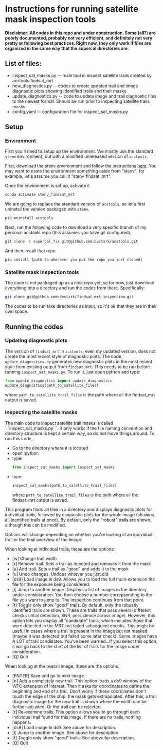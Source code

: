 <h1> Instructions for running satellite mask inspection tools </h1>

<b>Disclaimer: All codes in this repo and under construction. Some (all?) are poorly documented, probably not very efficient, and definitely not very pretty or following best practices. Right now, they only work if files are organized in the same way that the supercal directories are.</b>

<h2> List of files: </h2>

  * inspect_sat_masks.py -- main tool in inspect satellite trails created by acstools.findsat_mrt
  * new_diagnostics.py -- codes to create updated trail and image diagnostic plots showing identified trails and their masks
  * update_diagnostics.py -- code to update image and trail diagnostic files to the newest format. Should be run prior to inspecting satellite trails masks
  * config.yaml -- configuration file for inspect_sat_masks.py

<h2> Setup </h2>

<h3> Environment </h3>

First you'll need to setup up the environment. We mostly use the standard ```stenv``` environment, but with a modified unreleased version of ```acstools```.

First, download the stenv environment and follow the instructions <a href="https://stenv.readthedocs.io/en/latest/index.html">here</a>. You may want to name the environment something aside from "stenv", for example, let's assume you call it "stenv_findsat_mrt".

Once the environment is set up, activate it
```bash
conda activate stenv_findsat_mrt
```
We are going to replace the standard version of ```acstools```, so let's first uninstall the version packaged with ```stenv```.
```bash
pip uninstall acstools
```

Next, run the following code to download a very specific branch of my personal acstools repo (this assumes you have git configured). 
```bash
git clone -b supercal_fix git@github.com:dvstark/acstools.git
```
And then install that repo
```bash
pip install [path to wherever you put the repo you just cloned]
```


<h3>Satellite mask inspection tools</h3>

The code is not packaged up as a nice repo yet, so for now, just download everything into a directory and run the codes from there. Specifically:
```bash
git clone git@github.com:dvstark/findsat_mrt_inspection.git
```
The codes to be run take directories as input, so it's ok that they are in their own space.

<h2>Running the codes</h2>

<h3> Updating diagnostic plots </h3>

The version of ```findsat_mrt``` in ```acstools```, even my updated version, does not create the most recent style of diagnostic plots. The code, ```update_diagnostics.py``` generates new diagnostic plots in the most recent style from existing output from ```findsat_mrt```. This needs to be run before running ```inspect_sat_masks.py```. To run it, just open python and type:
```python
from update_diagnostics import update_diagnostics
update_diagnostics(path_to_satellite_files)
```
where ```path_to_satellite_trail_files``` is the path where all the findsat_mrt output is saved.

<h3> Inspecting the satellite masks </h3>
The main code to inspect satellite trail masks is called ```inspect_sat_masks.py```. It only works if the file naming convention and directory structure is kept a certain way, so do not move things around.
To run this code, 

  * Go to the directory where it is located
  * open ipython
  * type:
    ```python
    from inspect_sat_masks import inspect_sat_masks 
  * type:
    ```python
    inspect_sat_masks(path_to_satellite_trail_files)
    ```
    where ```path_to_satellite_trail_files``` is the path where all the findsat_mrt output is saved.
    
This program finds all files in a directory and displays diagnostic plots for individual trails, followed by diagnostic plots for the whole image (showing all identified trails at once). By default, only the "robust" trails are shown, although this can be modified.

Options will change depending on whether you're looking at an individual trail or the final overview of the image. 

When looking at individual trails, these are the options:
* [w] Change trail width
* [r] Remove trail. Sets a trail as rejected and removes it from the mask
* [a] Add trail. Sets a trail as "good" and adds it to the mask
* [u] Undo changes. Undoes whtever you just did
* [ds9] Load image in ds9. Allows you to load the full multi-extension fits file for the exposure being considered.
* [i] Jump to another image. Displays a list of images in the directory under consideration. You then choose a number correpsonding to the file you want to jump to. The inspection continues from that point. 
* [t] Toggle only show "good" trails. By default, only the robustly identified trails are shown. These are trails that pass several different checks (intial detection, SNR, persistence across image). However, this option lets you display all "candidate" trails, which includes those that were detected in the MRT but failed subsequent checks. This might be useful in cases where a trail is present in the image but not masked (maybe it was detected but failed some later check). Some images have A LOT of trail candidates. You've been warned...If you select this option, it will go back to the start of the list of trails for the image under consideration. 
* [Q] Quit

  
When looking at the overall image, these are the options:

* [ENTER] Save and go to next image
* [n] Add a completely new trail. This option loads a ds9 window of the WFC extension of interest. Then it asks for coordinates to define the beginning and end of a trail. Don't worry if these coordinates don't touch the edge of the chip; the mask gets extrapolated. After this, a trail diagnostic image for the new trail is shown where the width can be further adjusted. Or the trail can be rejected.
* [r] Re-examine trails. This option allows you to go through each individual trail found for this image. If there are no trails, nothing happens. 
* [ds9] Load image in ds9.  See above for description.
* [i] Jump to another image. See above for description.
* [t] Toggle only show "good" trails. See above for description.
* [Q] Quit





